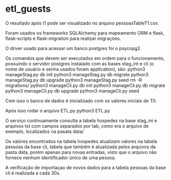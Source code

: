 # etl_guests

O resultado após t1 pode ser visualizado no arquivo pessoasTableT1.csv.

Foram usados os frameworks SQLAlchemy para mapeamento ORM e flask, flask-scripts e flask-migration para realizar migrações.

O driver usado para acessar um banco postgres foi o psycopg2.

Os comandos que devem ser executados em ordem para o funcionamento, possuindo o servidor postgres instalado com as bases stag_int e cli (o nome de usuário e senha usados foram application), são:
python3 manageStag.py db init
python3 manageStag.py db migrate
python3 manageStag.py db upgrade
python3 manageStag.py seed
rm -R migrations/
python3 manageCli.py db init
python3 manageCli.py db migrate
python3 manageCli.py db upgrade
python3 manageCli.py seed

Com isso o banco de dados é inicializado com os valores iniciais de T0.

Após isso rodar o arquivo ETL.py
python3 ETL.py

O serviço continuamente consulta a tabela hospedes na base stag_ini e arquivos txt com campos separados por tab, como era o arquivo de exemplo, localizados na pasata data/

Os valores encontrados na tabela hospedes atualizam valores na tabela pessoas da base cli, tabela que também é atualizada pelos arquivos da pasta data, porém apenas para novas entradas, visto que o arquivo não fornece nenhum identificador único de uma pessoa.

A verificação de importaçao de novos dados para a tabela pessoas da base cli é realizada a cada 30s.
